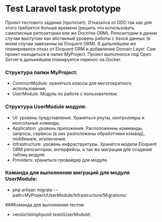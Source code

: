 # Test Laravel task prototype

Проект тестового задания (прототип). Отказался от DDD так как для этого
требуется больше времени (решить что использовать самописные 
репозитории или же Doctrine ORM). Репозитории в даном случаи выступаю
как абстакный уровень работы с базой данных (в моем случаи завязанны на
Eloquent ORM). В дальнейшем же планировался отказ от Eloquent ORM и добавление 
Domain Layer. Сам проект находиться в папке MyProject.
Проект выполнялся под Open Server в дальнейшем планируется перенос на Docker.

### Структура папки MyProject:

- CommonModule: храняться классы для мнгогократного использования;
- UserModule: Модуль по работе с пользователем;

### Структура UserModule модуля:
- UI: уровень представления. Храняться роуты, контроллеры и консольные команды;
- Application: уровень приложения. Расположенны комманды, запросы, сервисы
 (в них разположены обработчики команд), middleware, исключения.
- Infrastructure: уровень инфраструктуры. Хранятся модели Eloquent ORM
 репозитории, интерфейсы, а так же миграции для создания таблиц модуля.
- Providers: храниться провайдер для модуля. 

### Команда для выполнения миграций для модуля UserModule:
- php artisan migrate --path=MyProject/UserModule/Infrastructure/Migrations/

###Команда для выполнения тестов:
- vendor\bin\phpunit tests\UserModule\




